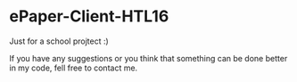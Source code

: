 # ePaper-Client-HTL16
Just for a school projtect :) 

If you have any suggestions or you think that something can be done better in my code,
fell free to contact me.
